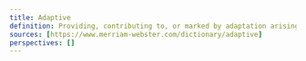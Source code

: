 ```yaml
---
title: Adaptive
definition: Providing, contributing to, or marked by adaptation arising as a result of adaptation.
sources: [https://www.merriam-webster.com/dictionary/adaptive]
perspectives: []
---
```

